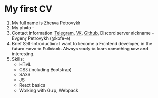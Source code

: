 # My first CV

1. My full name is Zhenya Petrovykh
2. My photo - 
3. Contact information: [Telegram](https://t.me/KoFEew), [VK](https://vk.com/zpetrovyh), [Github](https://github.com/KoFE-e), Discord server nickname - Evgeny Petrovykh (@kofe-e)
4. Brief Self-Introduction: I want to become a Frontend developer, in the future move to Fullstack. Always ready to learn something new and interesting.
5. Skills:
    - HTML
    - CSS (including Bootstrap)
    - SASS
    - JS
    - React basics
    - Working with Gulp, Webpack 
